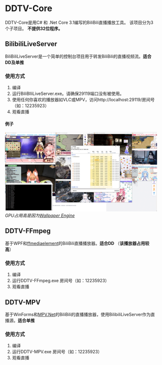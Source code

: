 
# DDTV-Core
DDTV-Core是用C# 和 .Net Core 3.1编写的BiliBili直播播放工具。
该项目分为3个子项目。
**不提供32位程序。**

## BilibiliLiveServer
BiliBiliLiveServer是一个简单的控制台项目用于转发BiliBili的直播视频流。**适合DD及单推**
### 使用方式
1. 编译
2. 运行BiliBIliLiveServer.exe。请确保29119端口没有被使用。
3. 使用任何你喜欢的播放器如VLC或MPV，访问http://localhost:29119/房间号（如：12235923）
4. 观看直播
#### 例子
![例子](https://raw.githubusercontent.com/wpscott/DDTV-Core/master/sample/sample.png)
*GPU占用高是因为[Wallpaper Engine](https://www.wallpaperengine.io/)*

## DDTV-FFmpeg
基于WPF和[ffmediaelement](https://github.com/unosquare/ffmediaelement)的BiliBili直播播放器。**适合DD** （**该播放器占用较高**）
### 使用方式
1. 编译
2. 运行DDTV-FFmpeg.exe 房间号（如：12235923）
3. 观看直播

## DDTV-MPV
基于WinForms和[MPV.Net](https://github.com/hudec117/Mpv.NET-lib-)的BiliBili的直播播放器，使用BilibiliLiveServer作为直播源。**适合单推**
### 使用方式
1. 编译
2. 运行DDTV-MPV.exe 房间号（如：12235923）
3. 观看直播
